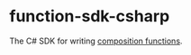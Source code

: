 # function-sdk-csharp
The C# SDK for writing [composition functions](https://docs.crossplane.io/latest/composition/compositions/).